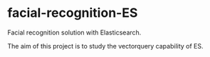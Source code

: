 # facial-recognition-ES
Facial recognition solution with Elasticsearch.

The aim of this project is to study the vectorquery capability of ES.
